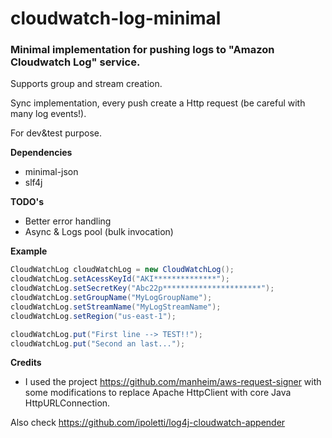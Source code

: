 # cloudwatch-log-minimal

### Minimal implementation for pushing logs to "Amazon Cloudwatch Log" service. ###

Supports group and stream creation.

Sync implementation, every push create a Http request (be careful with many log events!).

For dev&test purpose.

**Dependencies**
* minimal-json
* slf4j

**TODO's**
* Better error handling
* Async & Logs pool (bulk invocation) 

**Example**

```java
CloudWatchLog cloudWatchLog = new CloudWatchLog();
cloudWatchLog.setAcessKeyId("AKI**************");
cloudWatchLog.setSecretKey("Abc22p**********************");
cloudWatchLog.setGroupName("MyLogGroupName");
cloudWatchLog.setStreamName("MyLogStreamName");
cloudWatchLog.setRegion("us-east-1");

cloudWatchLog.put("First line --> TEST!!");
cloudWatchLog.put("Second an last...");
```

**Credits**
* I used the project https://github.com/manheim/aws-request-signer with some modifications to replace Apache HttpClient with core Java HttpURLConnection.

Also check https://github.com/ipoletti/log4j-cloudwatch-appender
